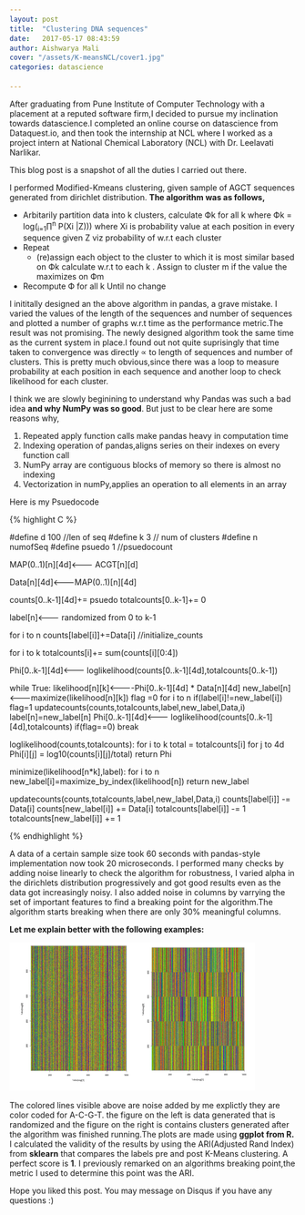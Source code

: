 ```yaml
---
layout: post
title:  "Clustering DNA sequences"
date:   2017-05-17 08:43:59
author: Aishwarya Mali
cover: "/assets/K-meansNCL/cover1.jpg"
categories: datascience

---
```


After graduating from Pune Institute of Computer Technology with a placement at a reputed software firm,I decided to pursue my inclination towards datascience.I completed an online course on datascience from Dataquest.io, and then took the
internship at NCL where I worked as a project intern at National Chemical
Laboratory (NCL) with Dr. Leelavati Narlikar.

This blog post is a snapshot of all the duties I carried out there.

I performed Modified-Kmeans clustering, given sample of AGCT sequences generated from dirichlet distribution.
**The algorithm was as follows,**
* Arbitarily partition data into k clusters, calculate Фk for all k where 
   Фk = log(<sub>i=1</sub>∏<sup>n</sup> P(Xi |Z))) where Xi is probability value at each position in every sequence given Z viz probability of w.r.t each cluster
* Repeat
  * (re)assign each object to the cluster to which it is most similar based on Фk  calculate w.r.t to each k . Assign to   cluster m if the value the maximizes on Фm
* Recompute Ф for all k
  Until no change

I inititally designed an the above algorithm in pandas, a grave mistake. I varied the values of the length of the sequences and number of sequences and plotted a number of graphs w.r.t time as the performance metric.The result was not promising. The newly designed algorithm took the same time as the current system in place.I found out not quite suprisingly that time taken to convergence was directly ∝  to length of sequences and number of clusters. This is pretty much obvious,since there was a loop to measure probability at each position in each sequence and another loop to check likelihood for each cluster.

I think we are slowly beginining to understand why Pandas was such a bad idea **and why NumPy was so good**. But just to be clear here are some reasons why,
1. Repeated apply function calls make pandas heavy in computation time
2. Indexing operation of pandas,aligns series on their indexes on every function call
3. NumPy array are contiguous blocks of memory so there is almost no indexing
4. Vectorization in numPy,applies an operation to all elements in an array

Here is my Psuedocode


{% highlight C %}

#define d  100             //len of seq
#define k    3  	  // num of clusters
#define n  numofSeq
#define psuedo 1 	 //psuedocount

MAP(0..1)[n][4d]<--- ACGT[n][d]

Data[n][4d]<---MAP(0..1)[n][4d]

counts[0..k-1][4d]+= psuedo
totalcounts[0..k-1]+= 0

label[n]<--- randomized from 0 to k-1

for i to n
	counts[label[i]]+=Data[i] //initialize_counts

for i to k
	totalcounts[i]+= sum(counts[i][0:4])

Phi[0..k-1][4d]<--- loglikelihood(counts[0..k-1][4d],totalcounts[0..k-1]) 

while True:
	likelihood[n][k]<----Phi[0..k-1][4d] * Data[n][4d]
        new_label[n]<---maximize(likelihood[n][k])
	flag =0
	for i to n
		if(label[i]!=new_label[i])
			flag=1
			updatecounts(counts,totalcounts,label,new_label,Data,i)
	label[n]=new_label[n]
	Phi[0..k-1][4d]<--- loglikelihood(counts[0..k-1][4d],totalcounts)
        if(flag==0)
		break
	
        


loglikelihood(counts,totalcounts):
	for i to k
		total = totalcounts[i]
		for j to 4d
			Phi[i][j] = log10(counts[i][j]/total)
	return Phi



minimize(likelihood[n*k],label):
	for i to n
		new_label[i]=maximize_by_index(likelihood[n])
	return new_label




updatecounts(counts,totalcounts,label,new_label,Data,i)
	counts[label[i]] -= Data[i]
	counts[new_label[i]] += Data[i]
	totalcounts[label[i]] -= 1
	totalcounts[new_label[i]] += 1

{% endhighlight %}

A data of a certain sample size took 60 seconds with pandas-style implementation now took 20 microseconds.
I performed many checks by adding noise linearly to check the algorithm for robustness, I varied alpha in the dirichlets distribution progressively and got good results even as the data got increasingly noisy. I also added noise in columns by varrying the set of important features to find a breaking point for the algorithm.The algorithm starts breaking when there are only 30% meaningful columns.

**Let me explain better with the following examples:**

<img src = "/assets/K-meansNCL/results1.png">

The colored lines visible above are noise added by me explictly they are color coded for A-C-G-T.
the figure on the left is data generated that is randomized and the figure on the right is contains clusters generated after the algorithm was finished running.The plots are made using **ggplot from R.**
I calculated the validity of the results by using the ARI(Adjusted Rand Index) from **sklearn** that compares the labels pre and post K-Means clustering. A perfect score is **1**. I previously remarked on an algorithms breaking point,the metric I used to determine this point was the ARI.

Hope you liked this post. You may message on Disqus if you have any questions :)


